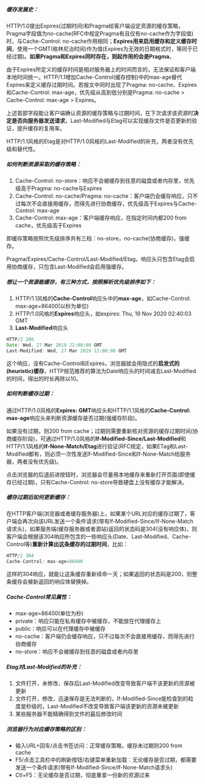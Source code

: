 ##### 缓存发展史：

HTTP/1.0提出Expires(过期时间)和Pragma给客户端设定资源的缓存策略，Pragma字段值为no-cache(RFC中规定Pragma有且仅有no-cache作为字段值)时，与Cache-Control: no-cache作用相同；**Expires用来启用缓存和定义缓存时间**，使用一个GMT(格林尼治时间)作为值(Expires为无效的日期格式时，等同于已经过期)。**如果Pragma和Expires同时存在，则起作用的会是Pragma**。

由于Expires所定义的缓存时间是相对服务器上的时间而言的，无法保证和客户端本地时间统一。HTTP/1.1增加Cache-Control(缓存控制)中的max-age替代Expires来定义缓存过期时间。若报文中同时出现了Pragma: no-cache、Expires和Cache-Control: max-age，优先级从高到低分别是Pragma: no-cache > Cache-Control: max-age > Expires。

上述首部字段能让客户端确认资源的缓存策略与过期时间，在下次请求该资源时**决定是否向服务器发送请求**，Last-Modified与Etag可以实现缓存文件是否更新的验证，提升缓存的复用率。

HTTP/1.1风格的Etag是对HTTP/1.0风格的Last-Modified的补充，两者没有优先级和替代性。

##### 如何判断资源采取的缓存策略：

1. Cache-Control: no-store：响应不会被缓存到任意的磁盘或者内存里，优先级高于Pragma: no-cache与Expires
2. Cache-Control: no-cache/Pragma: no-cache：客户端仍会缓存响应，只不过每次不会直接用缓存，而得先进行协商缓存，优先级高于Expires与Cache-Control: max-age
3. Cache-Control: max-age：客户端缓存响应，在指定时间内都200 from cache，优先级高于Expires

即缓存策略按照优先级排序共有三档：no-store，no-cache(协商缓存)，强缓存。

Pragma/Expires/Cache-Control/Last-Modified/Etag，响应头只包含Etag会启用协商缓存，只包含Last-Modified会启用强缓存。

##### 想让一个资源能缓存，有三种方式，按照解析优先级排序如下：

1. HTTP/1.1风格的**Cache-Control**响应头中的**max-age**，如Cache-Control: max-age=86400(以秒为单位)
2. HTTP/1.0风格的**Expires**响应头，如expires: Thu, 19 Nov 2020 02:40:03 GMT
3. **Last-Modified**响应头

```JavaScript
HTTP/2 200
Date: Wed, 27 Mar 2019 22:00:00 GMT
Last-Modified: Wed, 27 Mar 2019 12:00:00 GMT
```

这个响应，没有Cache-Control和Expires，浏览器就会用隐式的**启发式的(heuristic)缓存**，HTTP规范推荐的算法为Date响应头的时间减去Last-Modified的时间，得出的时长再除以10。

##### 如何判断缓存过期：

通过HTTP/1.0风格的**Expires: GMT**响应头和HTTP/1.1风格的**Cache-Control: max-age**响应头来判断资源缓存是否过期(强缓存阶段)。

如果没有过期，则200 from cache；过期则需要重新核对资源的缓存过期时间(协商缓存阶段)，可通过HTTP/1.0风格的**If-Modified-Since/Last-Modified**和HTTP/1.1风格的**If-None-Match/Etag**进行验证(RFC规定，如果ETag和Last-Modified都有，则必须一次性发送If-Modified-Since和If-None-Match给服务器，两者没有优先级)。

点击浏览器的后退前进按钮时，浏览器会尽量用本地缓存来重新打开页面(即使缓存已经过期)，只有Cache-Control: no-store导致硬盘上没有缓存才能解决。

##### 缓存过期后如何更新缓存：

在HTTP客户端(浏览器或者缓存服务器)上，如果某个URL对应的缓存过期了，客户端会再次向该URL发送一个条件请求(带有If-Modified-Since/If-None-Match请求头)，如果服务端(缓存服务器或者源站)返回的状态码是304(没有响应体)，则客户端会根据该304响应所包含的一些响应头(Date、Last-Modified、Cache-Control等)**重新计算出这条缓存的过期时间**，比如：

```JavaScript
HTTP/2 304
Cache-Control: max-age=86400
```

这样的304响应，就能让这条缓存重新续命一天；如果返回的状态码是200，则整条缓存会被新返回的响应体替换掉。

##### Cache-Control常见属性：

- max-age=86400(单位为秒)
- private：响应只能在私有缓存中被缓存，不能放在代理缓存上
- public：响应可以在代理缓存中被缓存
- no-cache：客户端仍会缓存响应，只不过每次不会直接用缓存，而得先进行协商缓存
- no-store：响应不会被缓存到任意的磁盘或者内存里

##### Etag对Last-Modified的补充：

1. 文件打开，未修改，保存后Last-Modified改变导致客户端不该更新的资源被更新
2. 文件打开，修改，迅速保存是无法判断的，If-Modified-Since能检查到的粒度是秒级的，Last-Modified不改变导致客户端该更新的资源未被更新
3. 某些服务器不能精确得到文件的最后修改时间

##### 浏览器行为对应缓存策略的区别：

- 输入URL+回车/点击书签访问：正常缓存策略，缓存未过期则200 from cache
- F5/点击工具栏中的刷新按钮/右键菜单重新加载：无论缓存是否过期，都需要发送一个条件请求(带有If-Modified-Since/If-None-Match请求头)
- Ctl+F5：无论缓存是否过期，彻底重拿一份新的资源过来